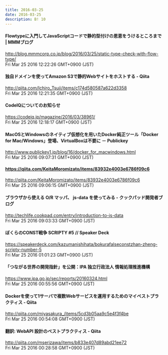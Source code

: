```yaml
---
title: 2016-03-25
date: 2016-03-25
description: B! 10
---
```


#### Flowtypeに入門してJavaScriptコードで静的型付けの恩恵をうけるところまで | MMMブログ
http://blog.mmmcorp.co.jp/blog/2016/03/25/static-type-check-with-flow-type/<br>
Fri Mar 25 2016 12:22:26 GMT+0900 (JST)<br>


#### 独自ドメインを使ってAmazon S3で静的Webサイトをホストする - Qiita
http://qiita.com/Ichiro_Tsuji/items/c174d580587a622d3358<br>
Fri Mar 25 2016 12:21:35 GMT+0900 (JST)<br>


#### CodeIQについてのお知らせ
https://codeiq.jp/magazine/2016/03/38961/<br>
Fri Mar 25 2016 12:18:17 GMT+0900 (JST)<br>


#### MacOSとWindowsのネイティブ仮想化を用いたDocker純正ツール「Docker for Mac/Windows」登場、VirtualBoxは不要に － Publickey
http://www.publickey1.jp/blog/16/docker_for_macwindows.html<br>
Fri Mar 25 2016 09:07:31 GMT+0900 (JST)<br>


#### https://qiita.com/KeitaMoromizato/items/83932e4003e6786f09c6
http://qiita.com/KeitaMoromizato/items/83932e4003e6786f09c6<br>
Fri Mar 25 2016 09:06:15 GMT+0900 (JST)<br>


#### ブラウザから使える O/R マッパ、 js-data を使ってみる - クックパッド開発者ブログ
http://techlife.cookpad.com/entry/introduction-to-js-data<br>
Fri Mar 25 2016 09:03:33 GMT+0900 (JST)<br>


#### ぼくらのCONST戦争 SCRIPTY #5 // Speaker Deck
https://speakerdeck.com/kazumanishihata/bokurafalseconstzhan-zheng-scripty-number-5<br>
Fri Mar 25 2016 01:01:23 GMT+0900 (JST)<br>


#### 「つながる世界の開発指針」を公開：IPA 独立行政法人 情報処理推進機構
https://www.ipa.go.jp/sec/reports/20160324.html<br>
Fri Mar 25 2016 00:55:56 GMT+0900 (JST)<br>


#### Dockerを使って1サーバで複数Webサービスを運用するためのマイベストプラクティス - Qiita
http://qiita.com/miyasakura_/items/5cd3b05aa9c5e4f3f4be<br>
Fri Mar 25 2016 00:54:08 GMT+0900 (JST)<br>


#### 翻訳: WebAPI 設計のベストプラクティス - Qiita
http://qiita.com/mserizawa/items/b833e407d89abd21ee72<br>
Fri Mar 25 2016 00:28:58 GMT+0900 (JST)<br>


